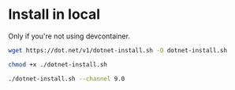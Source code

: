 # Install in local

Only if you're not using devcontainer.

```sh
wget https://dot.net/v1/dotnet-install.sh -O dotnet-install.sh

chmod +x ./dotnet-install.sh

./dotnet-install.sh --channel 9.0
```
